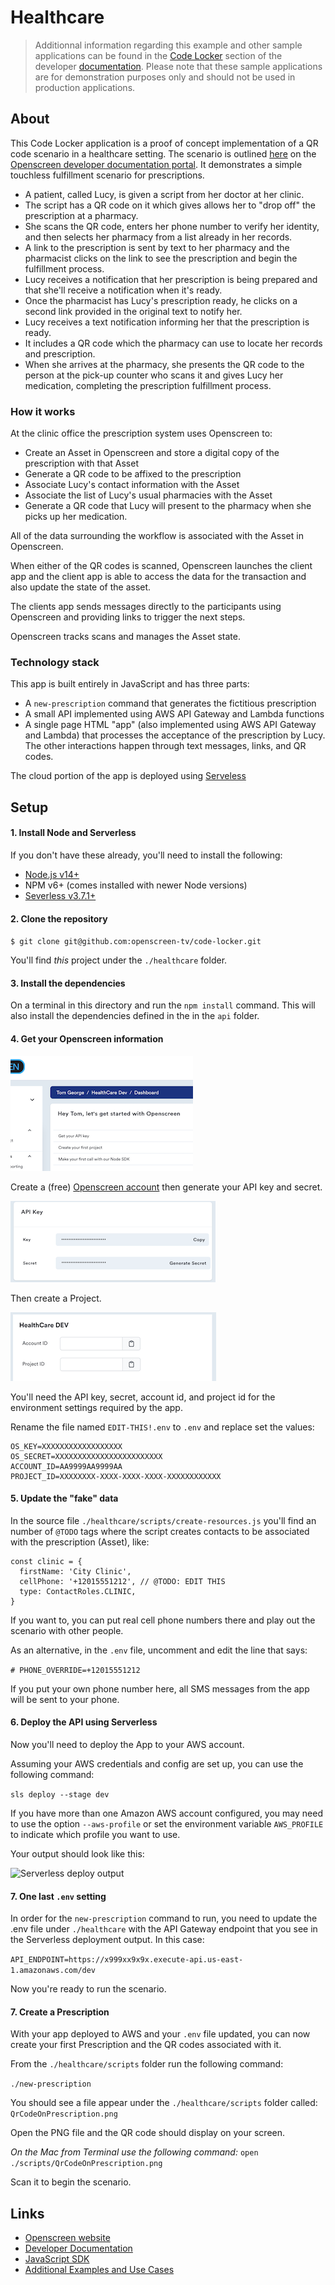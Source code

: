 # Healthcare

> Additionnal information regarding this example and other sample applications
> can be found in the [Code Locker][LOCKER] section of the developer [documentation][DOCS].
> Please note that these sample applications are for demonstration purposes only
> and should not be used in production applications.


## About

This Code Locker application is a proof of concept implementation
of a QR code scenario in a healthcare setting.
The scenario is outlined [here](https://docs.openscreen.com/docs/developer-portal/code-locker/health-care/)
on the [Openscreen developer documentation portal](https://docs.openscreen.com/docs/).
It demonstrates a simple touchless fulfillment scenario for prescriptions.


 * A patient, called Lucy, is given a script from her doctor at her clinic.
 * The script has a QR code on it which gives allows her to "drop off"
the prescription at a pharmacy.
 * She scans the QR code, enters her phone number to verify her identity, and then
selects her pharmacy from a list already in her records.
 * A link to the prescription is sent by text to her pharmacy and the pharmacist
clicks on the link to see the prescription and begin the fulfillment process.
 * Lucy receives a notification that her prescription is being prepared and
that she'll receive a notification when it's ready.
 * Once the pharmacist has Lucy's prescription ready, he clicks on a second link
provided in the original text to notify her.
 * Lucy receives a text notification informing her that the prescription is ready.
 * It includes a QR code which the pharmacy can use to locate her records and prescription.
 * When she arrives at the pharmacy, she presents the QR code to the person at
the pick-up counter who scans it and gives Lucy her medication, completing the
prescription fulfillment process.


### How it works

At the clinic office the prescription system uses Openscreen to:

* Create an Asset in Openscreen and store a digital copy of the prescription with that Asset
* Generate a QR code to be affixed to the prescription
* Associate Lucy's contact information with the Asset
* Associate the list of Lucy's usual pharmacies with the Asset
* Generate a QR code that Lucy will present to the pharmacy when she picks up her medication.

All of the data surrounding the workflow is associated with the Asset in Openscreen.

When either of the QR codes is scanned, Openscreen launches the client app
and the client app is able to access the data for the transaction and also
update the state of the asset.

The clients app sends messages directly to the participants using Openscreen
and providing links to trigger the next steps.

Openscreen tracks scans and manages the Asset state.

### Technology stack

This app is built entirely in JavaScript and has three parts:

- A `new-prescription` command that generates the fictitious prescription
- A small API implemented using AWS API Gateway and Lambda functions
- A single page HTML "app" (also implemented using AWS API Gateway and Lambda)
that processes the acceptance of the prescription by Lucy.
The other interactions happen through text messages, links, and QR codes.

The cloud portion of the app is deployed using
[Serveless](https://www.serverless.com/framework/docs/getting-started)

## Setup

#### 1. Install Node and Serverless

If you don't have these already, you'll need to install the following:

-   [Node.js v14+](https://nodejs.org/en/download/)
-   NPM v6+ (comes installed with newer Node versions)
-   [Severless v3.7.1+](https://www.serverless.com/framework/docs/getting-started)

#### 2. Clone the repository

`$ git clone git@github.com:openscreen-tv/code-locker.git`

You'll find _this_ project under the `./healthcare` folder.

#### 3. Install the dependencies

On a terminal in this directory and run the `npm install` command. This will also
install the dependencies defined in the in the `api` folder.

#### 4. Get your Openscreen information

![Get Started](images/os-get-started.png)

Create a (free) [Openscreen account](https://app.openscreen.com/signup) then
generate your API key and secret.

![API Key and Secret](images/os-api-key.png)

Then create a Project.

![Account and Project](images/os-project.png)

You'll need the API key, secret, account id, and project id for the environment
settings required by the app.

Rename the file named `EDIT-THIS!.env` to `.env` and replace set the values:

```
OS_KEY=XXXXXXXXXXXXXXXXXX
OS_SECRET=XXXXXXXXXXXXXXXXXXXXXXXX
ACCOUNT_ID=AA9999AA9999AA
PROJECT_ID=XXXXXXXX-XXXX-XXXX-XXXX-XXXXXXXXXXXX
```

#### 5. Update the "fake" data

In the source file `./healthcare/scripts/create-resources.js` you'll find an number of
`@TODO` tags where the script creates contacts to be associated with the prescription
(Asset), like:

```
const clinic = {
  firstName: 'City Clinic',
  cellPhone: '+12015551212', // @TODO: EDIT THIS
  type: ContactRoles.CLINIC,
}
```

If you want to, you can put real cell phone numbers there and play out the
scenario with other people.

As an alternative, in the `.env` file, uncomment and edit the line that says:

```# PHONE_OVERRIDE=+12015551212```

If you put your own phone number here, all SMS messages from the app will be
sent to your phone.

#### 6. Deploy the API using Serverless

Now you'll need to deploy the App to your AWS account.

Assuming your AWS credentials and config are set up, you can use the
following command:

`sls deploy --stage dev`

If you have more than one Amazon AWS account configured, you may need to use
the option `--aws-profile` or set the environment variable `AWS_PROFILE`
to indicate which profile you want to use.

Your output should look like this:

![Serverless deploy output](images/os-sls-output2.png)

#### 7. One last `.env` setting

In order for the `new-prescription` command to run, you need to update the
.env file under `./healthcare` with the API Gateway endpoint that you see in
the Serverless deployment output.
In this case:

`API_ENDPOINT=https://x999xx9x9x.execute-api.us-east-1.amazonaws.com/dev`

Now you're ready to run the scenario.

#### 7. Create a Prescription

With your app deployed to AWS and your `.env` file updated,
you can now create your first Prescription and the QR codes associated with it.

From the `./healthcare/scripts` folder run the following command:

`./new-prescription`

You should see a file appear under the `./healthcare/scripts` folder called: `QrCodeOnPrescription.png`

Open the PNG file and the QR code should display on your screen.

_On the Mac from Terminal use the following command:_ `open ./scripts/QrCodeOnPrescription.png`

Scan it to begin the scenario.

## Links

- [Openscreen website][Openscreen]
- [Developer Documentation][DOCS]
- [JavaScript SDK][SDK]
- [Additional Examples and Use Cases][LOCKER]

[Openscreen]: https://openscreen.com
[DASH]: https://app.openscreen.com
[SDK]: https://github.com/openscreen-tv/openscreen-sdk
[LOCKER]: https://docs.openscreen.com/docs/developer-portal/node-sdk/code-locker/overview/
[DOCS]: https://docs.openscreen.com/docs/
[NODE]: https://nodejs.org/en/
[SLS]: https://www.serverless.com
[AWS]: https://aws.amazon.com

